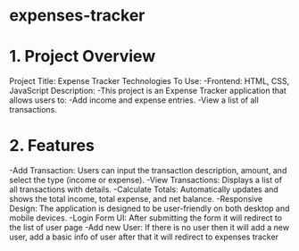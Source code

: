 # expenses-tracker
# 1. Project Overview
Project Title: Expense Tracker
Technologies To Use:
-Frontend: HTML, CSS, JavaScript
Description:
-This project is an Expense Tracker application that allows users to:
-Add income and expense entries.
-View a list of all transactions.

# 2. Features
-Add Transaction: Users can input the transaction description, amount, and select the type (income or expense).
-View Transactions: Displays a list of all transactions with details.
-Calculate Totals: Automatically updates and shows the total income, total expense, and net balance.
-Responsive Design: The application is designed to be user-friendly on both desktop and mobile devices.
-Login Form UI: After submitting the form it will redirect to the list of user page
-Add new User: If there is no user then it will add a new user, add a basic info of user after that it will redirect to expenses tracker
